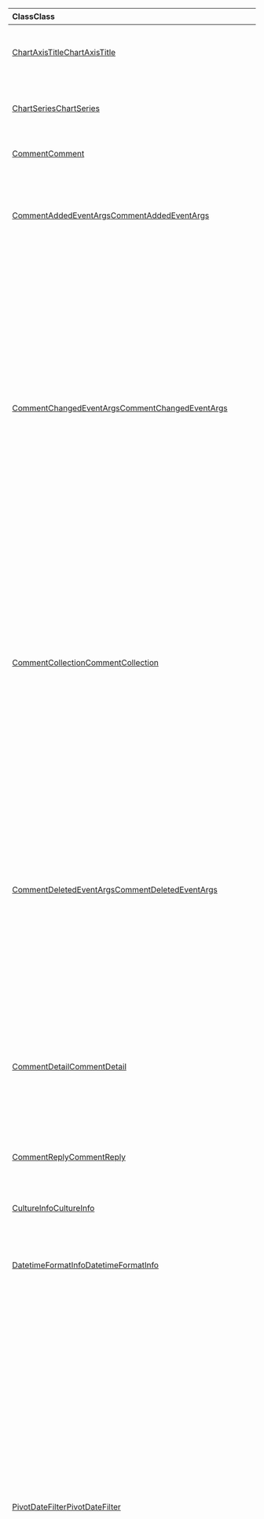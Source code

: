 | <span data-ttu-id="57681-101">Class</span><span class="sxs-lookup"><span data-stu-id="57681-101">Class</span></span> | <span data-ttu-id="57681-102">域</span><span class="sxs-lookup"><span data-stu-id="57681-102">Fields</span></span> | <span data-ttu-id="57681-103">说明</span><span class="sxs-lookup"><span data-stu-id="57681-103">Description</span></span> |
|:---|:---|:---|
|[<span data-ttu-id="57681-104">ChartAxisTitle</span><span class="sxs-lookup"><span data-stu-id="57681-104">ChartAxisTitle</span></span>](/javascript/api/excel/excel.chartaxistitle)|[<span data-ttu-id="57681-105">textOrientation</span><span class="sxs-lookup"><span data-stu-id="57681-105">textOrientation</span></span>](/javascript/api/excel/excel.chartaxistitle#textorientation)|<span data-ttu-id="57681-106">指定文本面向图表轴标题的角度。</span><span class="sxs-lookup"><span data-stu-id="57681-106">Specifies the angle to which the text is oriented for the chart axis title.</span></span>|
|[<span data-ttu-id="57681-107">ChartSeries</span><span class="sxs-lookup"><span data-stu-id="57681-107">ChartSeries</span></span>](/javascript/api/excel/excel.chartseries)|[<span data-ttu-id="57681-108">getDimensionValues (维： ChartSeriesDimension) </span><span class="sxs-lookup"><span data-stu-id="57681-108">getDimensionValues(dimension: Excel.ChartSeriesDimension)</span></span>](/javascript/api/excel/excel.chartseries#getdimensionvalues-dimension-)|<span data-ttu-id="57681-109">从图表系列的单个维中获取值。</span><span class="sxs-lookup"><span data-stu-id="57681-109">Gets the values from a single dimension of the chart series.</span></span>|
|[<span data-ttu-id="57681-110">Comment</span><span class="sxs-lookup"><span data-stu-id="57681-110">Comment</span></span>](/javascript/api/excel/excel.comment)|[<span data-ttu-id="57681-111">contentType</span><span class="sxs-lookup"><span data-stu-id="57681-111">contentType</span></span>](/javascript/api/excel/excel.comment#contenttype)|<span data-ttu-id="57681-112">获取注释的内容类型。</span><span class="sxs-lookup"><span data-stu-id="57681-112">Gets the content type of the comment.</span></span>|
|[<span data-ttu-id="57681-113">CommentAddedEventArgs</span><span class="sxs-lookup"><span data-stu-id="57681-113">CommentAddedEventArgs</span></span>](/javascript/api/excel/excel.commentaddedeventargs)|[<span data-ttu-id="57681-114">commentDetails</span><span class="sxs-lookup"><span data-stu-id="57681-114">commentDetails</span></span>](/javascript/api/excel/excel.commentaddedeventargs#commentdetails)|<span data-ttu-id="57681-115">获取包含其相关答复的注释 Id 和 Id 的 CommentDetail 数组。</span><span class="sxs-lookup"><span data-stu-id="57681-115">Get the CommentDetail array which contains the comment Id and Ids of its related replies.</span></span>|
||[<span data-ttu-id="57681-116">source</span><span class="sxs-lookup"><span data-stu-id="57681-116">source</span></span>](/javascript/api/excel/excel.commentaddedeventargs#source)|<span data-ttu-id="57681-117">指定时间源。</span><span class="sxs-lookup"><span data-stu-id="57681-117">Specifies the source of the event.</span></span>|
||[<span data-ttu-id="57681-118">type</span><span class="sxs-lookup"><span data-stu-id="57681-118">type</span></span>](/javascript/api/excel/excel.commentaddedeventargs#type)|<span data-ttu-id="57681-119">获取事件的类型。</span><span class="sxs-lookup"><span data-stu-id="57681-119">Gets the type of the event.</span></span>|
||[<span data-ttu-id="57681-120">worksheetId</span><span class="sxs-lookup"><span data-stu-id="57681-120">worksheetId</span></span>](/javascript/api/excel/excel.commentaddedeventargs#worksheetid)|<span data-ttu-id="57681-121">获取发生事件的工作表的 Id。</span><span class="sxs-lookup"><span data-stu-id="57681-121">Gets the Id of the worksheet in which the event happened.</span></span>|
|[<span data-ttu-id="57681-122">CommentChangedEventArgs</span><span class="sxs-lookup"><span data-stu-id="57681-122">CommentChangedEventArgs</span></span>](/javascript/api/excel/excel.commentchangedeventargs)|[<span data-ttu-id="57681-123">changeType</span><span class="sxs-lookup"><span data-stu-id="57681-123">changeType</span></span>](/javascript/api/excel/excel.commentchangedeventargs#changetype)|<span data-ttu-id="57681-124">获取表示已更改事件的触发方式的更改类型。</span><span class="sxs-lookup"><span data-stu-id="57681-124">Gets the change type that represents how the changed event is triggered.</span></span>|
||[<span data-ttu-id="57681-125">commentDetails</span><span class="sxs-lookup"><span data-stu-id="57681-125">commentDetails</span></span>](/javascript/api/excel/excel.commentchangedeventargs#commentdetails)|<span data-ttu-id="57681-126">获取包含其相关答复的注释 Id 和 Id 的 CommentDetail 数组。</span><span class="sxs-lookup"><span data-stu-id="57681-126">Get the CommentDetail array which contains the comment Id and Ids of its related replies.</span></span>|
||[<span data-ttu-id="57681-127">source</span><span class="sxs-lookup"><span data-stu-id="57681-127">source</span></span>](/javascript/api/excel/excel.commentchangedeventargs#source)|<span data-ttu-id="57681-128">指定时间源。</span><span class="sxs-lookup"><span data-stu-id="57681-128">Specifies the source of the event.</span></span>|
||[<span data-ttu-id="57681-129">type</span><span class="sxs-lookup"><span data-stu-id="57681-129">type</span></span>](/javascript/api/excel/excel.commentchangedeventargs#type)|<span data-ttu-id="57681-130">获取事件的类型。</span><span class="sxs-lookup"><span data-stu-id="57681-130">Gets the type of the event.</span></span>|
||[<span data-ttu-id="57681-131">worksheetId</span><span class="sxs-lookup"><span data-stu-id="57681-131">worksheetId</span></span>](/javascript/api/excel/excel.commentchangedeventargs#worksheetid)|<span data-ttu-id="57681-132">获取发生事件的工作表的 Id。</span><span class="sxs-lookup"><span data-stu-id="57681-132">Gets the Id of the worksheet in which the event happened.</span></span>|
|[<span data-ttu-id="57681-133">CommentCollection</span><span class="sxs-lookup"><span data-stu-id="57681-133">CommentCollection</span></span>](/javascript/api/excel/excel.commentcollection)|[<span data-ttu-id="57681-134">onAdded</span><span class="sxs-lookup"><span data-stu-id="57681-134">onAdded</span></span>](/javascript/api/excel/excel.commentcollection#onadded)|<span data-ttu-id="57681-135">添加注释时发生。</span><span class="sxs-lookup"><span data-stu-id="57681-135">Occurs when the comments are added.</span></span>|
||[<span data-ttu-id="57681-136">onChanged</span><span class="sxs-lookup"><span data-stu-id="57681-136">onChanged</span></span>](/javascript/api/excel/excel.commentcollection#onchanged)|<span data-ttu-id="57681-137">当注释集合中的批注或答复发生更改时发生，包括答复被删除的时间。</span><span class="sxs-lookup"><span data-stu-id="57681-137">Occurs when comments or replies in a comment collection are changed, including when replies are deleted.</span></span>|
||[<span data-ttu-id="57681-138">onDeleted</span><span class="sxs-lookup"><span data-stu-id="57681-138">onDeleted</span></span>](/javascript/api/excel/excel.commentcollection#ondeleted)|<span data-ttu-id="57681-139">在注释集合中删除批注时发生。</span><span class="sxs-lookup"><span data-stu-id="57681-139">Occurs when comments are deleted in the comment collection.</span></span>|
|[<span data-ttu-id="57681-140">CommentDeletedEventArgs</span><span class="sxs-lookup"><span data-stu-id="57681-140">CommentDeletedEventArgs</span></span>](/javascript/api/excel/excel.commentdeletedeventargs)|[<span data-ttu-id="57681-141">commentDetails</span><span class="sxs-lookup"><span data-stu-id="57681-141">commentDetails</span></span>](/javascript/api/excel/excel.commentdeletedeventargs#commentdetails)|<span data-ttu-id="57681-142">获取包含其相关答复的注释 Id 和 Id 的 CommentDetail 数组。</span><span class="sxs-lookup"><span data-stu-id="57681-142">Get the CommentDetail array which contains the comment Id and Ids of its related replies.</span></span>|
||[<span data-ttu-id="57681-143">source</span><span class="sxs-lookup"><span data-stu-id="57681-143">source</span></span>](/javascript/api/excel/excel.commentdeletedeventargs#source)|<span data-ttu-id="57681-144">指定时间源。</span><span class="sxs-lookup"><span data-stu-id="57681-144">Specifies the source of the event.</span></span>|
||[<span data-ttu-id="57681-145">type</span><span class="sxs-lookup"><span data-stu-id="57681-145">type</span></span>](/javascript/api/excel/excel.commentdeletedeventargs#type)|<span data-ttu-id="57681-146">获取事件的类型。</span><span class="sxs-lookup"><span data-stu-id="57681-146">Gets the type of the event.</span></span>|
||[<span data-ttu-id="57681-147">worksheetId</span><span class="sxs-lookup"><span data-stu-id="57681-147">worksheetId</span></span>](/javascript/api/excel/excel.commentdeletedeventargs#worksheetid)|<span data-ttu-id="57681-148">获取发生事件的工作表的 Id。</span><span class="sxs-lookup"><span data-stu-id="57681-148">Gets the Id of the worksheet in which the event happened.</span></span>|
|[<span data-ttu-id="57681-149">CommentDetail</span><span class="sxs-lookup"><span data-stu-id="57681-149">CommentDetail</span></span>](/javascript/api/excel/excel.commentdetail)|[<span data-ttu-id="57681-150">commentId</span><span class="sxs-lookup"><span data-stu-id="57681-150">commentId</span></span>](/javascript/api/excel/excel.commentdetail#commentid)|<span data-ttu-id="57681-151">表示注释的 id。</span><span class="sxs-lookup"><span data-stu-id="57681-151">Represents the id of comment.</span></span>|
||[<span data-ttu-id="57681-152">replyIds</span><span class="sxs-lookup"><span data-stu-id="57681-152">replyIds</span></span>](/javascript/api/excel/excel.commentdetail#replyids)|<span data-ttu-id="57681-153">表示相关答复的 id 属于注释。</span><span class="sxs-lookup"><span data-stu-id="57681-153">Represents the ids of the related replies belong to comment.</span></span>|
|[<span data-ttu-id="57681-154">CommentReply</span><span class="sxs-lookup"><span data-stu-id="57681-154">CommentReply</span></span>](/javascript/api/excel/excel.commentreply)|[<span data-ttu-id="57681-155">contentType</span><span class="sxs-lookup"><span data-stu-id="57681-155">contentType</span></span>](/javascript/api/excel/excel.commentreply#contenttype)|<span data-ttu-id="57681-156">答复的内容类型。</span><span class="sxs-lookup"><span data-stu-id="57681-156">The content type of the reply.</span></span>|
|[<span data-ttu-id="57681-157">CultureInfo</span><span class="sxs-lookup"><span data-stu-id="57681-157">CultureInfo</span></span>](/javascript/api/excel/excel.cultureinfo)|[<span data-ttu-id="57681-158">datetimeFormat</span><span class="sxs-lookup"><span data-stu-id="57681-158">datetimeFormat</span></span>](/javascript/api/excel/excel.cultureinfo#datetimeformat)|<span data-ttu-id="57681-159">定义适当的区域性格式，以显示日期和时间。</span><span class="sxs-lookup"><span data-stu-id="57681-159">Defines the culturally appropriate format of displaying date and time.</span></span>|
|[<span data-ttu-id="57681-160">DatetimeFormatInfo</span><span class="sxs-lookup"><span data-stu-id="57681-160">DatetimeFormatInfo</span></span>](/javascript/api/excel/excel.datetimeformatinfo)|[<span data-ttu-id="57681-161">dateSeparator</span><span class="sxs-lookup"><span data-stu-id="57681-161">dateSeparator</span></span>](/javascript/api/excel/excel.datetimeformatinfo#dateseparator)|<span data-ttu-id="57681-162">获取用作日期分隔符的字符串。</span><span class="sxs-lookup"><span data-stu-id="57681-162">Gets the string used as the date separator.</span></span>|
||[<span data-ttu-id="57681-163">longDatePattern</span><span class="sxs-lookup"><span data-stu-id="57681-163">longDatePattern</span></span>](/javascript/api/excel/excel.datetimeformatinfo#longdatepattern)|<span data-ttu-id="57681-164">获取长日期值的格式字符串。</span><span class="sxs-lookup"><span data-stu-id="57681-164">Gets the format string for a long date value.</span></span>|
||[<span data-ttu-id="57681-165">longTimePattern</span><span class="sxs-lookup"><span data-stu-id="57681-165">longTimePattern</span></span>](/javascript/api/excel/excel.datetimeformatinfo#longtimepattern)|<span data-ttu-id="57681-166">获取长时间值的格式字符串。</span><span class="sxs-lookup"><span data-stu-id="57681-166">Gets the format string for a long time value.</span></span>|
||[<span data-ttu-id="57681-167">shortDatePattern</span><span class="sxs-lookup"><span data-stu-id="57681-167">shortDatePattern</span></span>](/javascript/api/excel/excel.datetimeformatinfo#shortdatepattern)|<span data-ttu-id="57681-168">获取短日期值的格式字符串。</span><span class="sxs-lookup"><span data-stu-id="57681-168">Gets the format string for a short date value.</span></span>|
||[<span data-ttu-id="57681-169">timeSeparator</span><span class="sxs-lookup"><span data-stu-id="57681-169">timeSeparator</span></span>](/javascript/api/excel/excel.datetimeformatinfo#timeseparator)|<span data-ttu-id="57681-170">获取用作时间分隔符的字符串。</span><span class="sxs-lookup"><span data-stu-id="57681-170">Gets the string used as the time separator.</span></span>|
|[<span data-ttu-id="57681-171">PivotDateFilter</span><span class="sxs-lookup"><span data-stu-id="57681-171">PivotDateFilter</span></span>](/javascript/api/excel/excel.pivotdatefilter)|[<span data-ttu-id="57681-172">运算符</span><span class="sxs-lookup"><span data-stu-id="57681-172">comparator</span></span>](/javascript/api/excel/excel.pivotdatefilter#comparator)|<span data-ttu-id="57681-173">比较运算符是其他值要与其进行比较的静态值。</span><span class="sxs-lookup"><span data-stu-id="57681-173">The comparator is the static value to which other values are compared.</span></span>|
||[<span data-ttu-id="57681-174">表达式</span><span class="sxs-lookup"><span data-stu-id="57681-174">condition</span></span>](/javascript/api/excel/excel.pivotdatefilter#condition)|<span data-ttu-id="57681-175">指定筛选器的条件，该条件定义了必要的筛选条件。</span><span class="sxs-lookup"><span data-stu-id="57681-175">Specifies the condition for the filter, which defines the necessary filtering criteria.</span></span>|
||[<span data-ttu-id="57681-176">异</span><span class="sxs-lookup"><span data-stu-id="57681-176">exclusive</span></span>](/javascript/api/excel/excel.pivotdatefilter#exclusive)|<span data-ttu-id="57681-177">如果为 true，则筛选 *排除* 满足条件的项目。</span><span class="sxs-lookup"><span data-stu-id="57681-177">If true, filter *excludes* items that meet criteria.</span></span>|
||[<span data-ttu-id="57681-178">lowerBound</span><span class="sxs-lookup"><span data-stu-id="57681-178">lowerBound</span></span>](/javascript/api/excel/excel.pivotdatefilter#lowerbound)|<span data-ttu-id="57681-179">筛选条件范围的下限 `Between` 。</span><span class="sxs-lookup"><span data-stu-id="57681-179">The lower-bound of the range for the `Between` filter condition.</span></span>|
||[<span data-ttu-id="57681-180">upperBound</span><span class="sxs-lookup"><span data-stu-id="57681-180">upperBound</span></span>](/javascript/api/excel/excel.pivotdatefilter#upperbound)|<span data-ttu-id="57681-181">筛选条件范围的上限 `Between` 。</span><span class="sxs-lookup"><span data-stu-id="57681-181">The upper-bound of the range for the `Between` filter condition.</span></span>|
||[<span data-ttu-id="57681-182">wholeDays</span><span class="sxs-lookup"><span data-stu-id="57681-182">wholeDays</span></span>](/javascript/api/excel/excel.pivotdatefilter#wholedays)|<span data-ttu-id="57681-183">对于 `Equals` 、 `Before` 、 `After` 和 `Between` 筛选条件，指示是否应将比较作为全天进行。</span><span class="sxs-lookup"><span data-stu-id="57681-183">For `Equals`, `Before`, `After`, and `Between` filter conditions, indicates if comparisons should be made as whole days.</span></span>|
|[<span data-ttu-id="57681-184">PivotField</span><span class="sxs-lookup"><span data-stu-id="57681-184">PivotField</span></span>](/javascript/api/excel/excel.pivotfield)|[<span data-ttu-id="57681-185">applyFilter (筛选器： PivotFilters) </span><span class="sxs-lookup"><span data-stu-id="57681-185">applyFilter(filter: Excel.PivotFilters)</span></span>](/javascript/api/excel/excel.pivotfield#applyfilter-filter-)|<span data-ttu-id="57681-186">设置一个或多个字段的当前 PivotFilters，并将其应用于字段。</span><span class="sxs-lookup"><span data-stu-id="57681-186">Sets one or more of the field's current PivotFilters and applies them to the field.</span></span>|
||[<span data-ttu-id="57681-187">clearAllFilters ( # B1 </span><span class="sxs-lookup"><span data-stu-id="57681-187">clearAllFilters()</span></span>](/javascript/api/excel/excel.pivotfield#clearallfilters--)|<span data-ttu-id="57681-188">从字段的所有筛选器中清除所有条件。</span><span class="sxs-lookup"><span data-stu-id="57681-188">Clears all criteria from all of the field's filters.</span></span>|
||[<span data-ttu-id="57681-189">clearFilter (filterType： PivotFilterType) </span><span class="sxs-lookup"><span data-stu-id="57681-189">clearFilter(filterType: Excel.PivotFilterType)</span></span>](/javascript/api/excel/excel.pivotfield#clearfilter-filtertype-)|<span data-ttu-id="57681-190">清除给定类型的字段筛选器中的所有现有条件 (如果当前已将其应用) 。</span><span class="sxs-lookup"><span data-stu-id="57681-190">Clears all existing criteria from the field's filter of the given type (if one is currently applied).</span></span>|
||[<span data-ttu-id="57681-191">getFilters ( # B1 </span><span class="sxs-lookup"><span data-stu-id="57681-191">getFilters()</span></span>](/javascript/api/excel/excel.pivotfield#getfilters--)|<span data-ttu-id="57681-192">获取当前应用于字段的所有筛选器。</span><span class="sxs-lookup"><span data-stu-id="57681-192">Gets all filters currently applied on the field.</span></span>|
||[<span data-ttu-id="57681-193">isFiltered (filterType？： PivotFilterType) </span><span class="sxs-lookup"><span data-stu-id="57681-193">isFiltered(filterType?: Excel.PivotFilterType)</span></span>](/javascript/api/excel/excel.pivotfield#isfiltered-filtertype-)|<span data-ttu-id="57681-194">检查字段上是否有任何已应用的筛选器。</span><span class="sxs-lookup"><span data-stu-id="57681-194">Checks if there are any applied filters on the field.</span></span>|
|[<span data-ttu-id="57681-195">PivotFilters</span><span class="sxs-lookup"><span data-stu-id="57681-195">PivotFilters</span></span>](/javascript/api/excel/excel.pivotfilters)|[<span data-ttu-id="57681-196">dateFilter</span><span class="sxs-lookup"><span data-stu-id="57681-196">dateFilter</span></span>](/javascript/api/excel/excel.pivotfilters#datefilter)|<span data-ttu-id="57681-197">透视字段当前应用的日期筛选器。</span><span class="sxs-lookup"><span data-stu-id="57681-197">The PivotField's currently applied date filter.</span></span>|
||[<span data-ttu-id="57681-198">labelFilter</span><span class="sxs-lookup"><span data-stu-id="57681-198">labelFilter</span></span>](/javascript/api/excel/excel.pivotfilters#labelfilter)|<span data-ttu-id="57681-199">透视字段当前应用的标签筛选器。</span><span class="sxs-lookup"><span data-stu-id="57681-199">The PivotField's currently applied label filter.</span></span>|
||[<span data-ttu-id="57681-200">manualFilter</span><span class="sxs-lookup"><span data-stu-id="57681-200">manualFilter</span></span>](/javascript/api/excel/excel.pivotfilters#manualfilter)|<span data-ttu-id="57681-201">透视字段当前应用的手动筛选。</span><span class="sxs-lookup"><span data-stu-id="57681-201">The PivotField's currently applied manual filter.</span></span>|
||[<span data-ttu-id="57681-202">valueFilter</span><span class="sxs-lookup"><span data-stu-id="57681-202">valueFilter</span></span>](/javascript/api/excel/excel.pivotfilters#valuefilter)|<span data-ttu-id="57681-203">透视字段当前应用的值筛选器。</span><span class="sxs-lookup"><span data-stu-id="57681-203">The PivotField's currently applied value filter.</span></span>|
|[<span data-ttu-id="57681-204">PivotLabelFilter</span><span class="sxs-lookup"><span data-stu-id="57681-204">PivotLabelFilter</span></span>](/javascript/api/excel/excel.pivotlabelfilter)|[<span data-ttu-id="57681-205">运算符</span><span class="sxs-lookup"><span data-stu-id="57681-205">comparator</span></span>](/javascript/api/excel/excel.pivotlabelfilter#comparator)|<span data-ttu-id="57681-206">比较运算符是其他值要与其进行比较的静态值。</span><span class="sxs-lookup"><span data-stu-id="57681-206">The comparator is the static value to which other values are compared.</span></span>|
||[<span data-ttu-id="57681-207">表达式</span><span class="sxs-lookup"><span data-stu-id="57681-207">condition</span></span>](/javascript/api/excel/excel.pivotlabelfilter#condition)|<span data-ttu-id="57681-208">指定筛选器的条件，该条件定义了必要的筛选条件。</span><span class="sxs-lookup"><span data-stu-id="57681-208">Specifies the condition for the filter, which defines the necessary filtering criteria.</span></span>|
||[<span data-ttu-id="57681-209">异</span><span class="sxs-lookup"><span data-stu-id="57681-209">exclusive</span></span>](/javascript/api/excel/excel.pivotlabelfilter#exclusive)|<span data-ttu-id="57681-210">如果为 true，则筛选 *排除* 满足条件的项目。</span><span class="sxs-lookup"><span data-stu-id="57681-210">If true, filter *excludes* items that meet criteria.</span></span>|
||[<span data-ttu-id="57681-211">lowerBound</span><span class="sxs-lookup"><span data-stu-id="57681-211">lowerBound</span></span>](/javascript/api/excel/excel.pivotlabelfilter#lowerbound)|<span data-ttu-id="57681-212">筛选条件之间的范围的下限。</span><span class="sxs-lookup"><span data-stu-id="57681-212">The lower-bound of the range for the Between filter condition.</span></span>|
||[<span data-ttu-id="57681-213">substring</span><span class="sxs-lookup"><span data-stu-id="57681-213">substring</span></span>](/javascript/api/excel/excel.pivotlabelfilter#substring)|<span data-ttu-id="57681-214">用于 `BeginsWith` 、 `EndsWith` 和筛选条件的子字符串 `Contains` 。</span><span class="sxs-lookup"><span data-stu-id="57681-214">The substring used for `BeginsWith`, `EndsWith`, and `Contains` filter conditions.</span></span>|
||[<span data-ttu-id="57681-215">upperBound</span><span class="sxs-lookup"><span data-stu-id="57681-215">upperBound</span></span>](/javascript/api/excel/excel.pivotlabelfilter#upperbound)|<span data-ttu-id="57681-216">筛选条件之间的范围的上限。</span><span class="sxs-lookup"><span data-stu-id="57681-216">The upper-bound of the range for the Between filter condition.</span></span>|
|[<span data-ttu-id="57681-217">PivotManualFilter</span><span class="sxs-lookup"><span data-stu-id="57681-217">PivotManualFilter</span></span>](/javascript/api/excel/excel.pivotmanualfilter)|[<span data-ttu-id="57681-218">selectedItems</span><span class="sxs-lookup"><span data-stu-id="57681-218">selectedItems</span></span>](/javascript/api/excel/excel.pivotmanualfilter#selecteditems)|<span data-ttu-id="57681-219">要手动筛选的选定项的列表。</span><span class="sxs-lookup"><span data-stu-id="57681-219">A list of selected items to manually filter.</span></span>|
|[<span data-ttu-id="57681-220">PivotTable</span><span class="sxs-lookup"><span data-stu-id="57681-220">PivotTable</span></span>](/javascript/api/excel/excel.pivottable)|[<span data-ttu-id="57681-221">allowMultipleFiltersPerField</span><span class="sxs-lookup"><span data-stu-id="57681-221">allowMultipleFiltersPerField</span></span>](/javascript/api/excel/excel.pivottable#allowmultiplefiltersperfield)|<span data-ttu-id="57681-222">指定数据透视表是否允许对表中给定的透视字段上的多个 PivotFilters 进行应用。</span><span class="sxs-lookup"><span data-stu-id="57681-222">Specifies if the PivotTable allows the application of multiple PivotFilters on a given PivotField in the table.</span></span>|
|[<span data-ttu-id="57681-223">PivotTableScopedCollection</span><span class="sxs-lookup"><span data-stu-id="57681-223">PivotTableScopedCollection</span></span>](/javascript/api/excel/excel.pivottablescopedcollection)|[<span data-ttu-id="57681-224">getCount()</span><span class="sxs-lookup"><span data-stu-id="57681-224">getCount()</span></span>](/javascript/api/excel/excel.pivottablescopedcollection#getcount--)|<span data-ttu-id="57681-225">获取集合中的数据透视表的数目。</span><span class="sxs-lookup"><span data-stu-id="57681-225">Gets the number of PivotTables in the collection.</span></span>|
||[<span data-ttu-id="57681-226">getFirst()</span><span class="sxs-lookup"><span data-stu-id="57681-226">getFirst()</span></span>](/javascript/api/excel/excel.pivottablescopedcollection#getfirst--)|<span data-ttu-id="57681-227">获取集合中的第一个数据透视表。</span><span class="sxs-lookup"><span data-stu-id="57681-227">Gets the first PivotTable in the collection.</span></span>|
||[<span data-ttu-id="57681-228">getItem(key: string)</span><span class="sxs-lookup"><span data-stu-id="57681-228">getItem(key: string)</span></span>](/javascript/api/excel/excel.pivottablescopedcollection#getitem-key-)|<span data-ttu-id="57681-229">按名称获取 PivotTable 对象。</span><span class="sxs-lookup"><span data-stu-id="57681-229">Gets a PivotTable by name.</span></span>|
||[<span data-ttu-id="57681-230">getItemOrNullObject(name: string)</span><span class="sxs-lookup"><span data-stu-id="57681-230">getItemOrNullObject(name: string)</span></span>](/javascript/api/excel/excel.pivottablescopedcollection#getitemornullobject-name-)|<span data-ttu-id="57681-231">按名称获取 PivotTable 对象。</span><span class="sxs-lookup"><span data-stu-id="57681-231">Gets a PivotTable by name.</span></span>|
||[<span data-ttu-id="57681-232">items</span><span class="sxs-lookup"><span data-stu-id="57681-232">items</span></span>](/javascript/api/excel/excel.pivottablescopedcollection#items)|<span data-ttu-id="57681-233">获取此集合中已加载的子项。</span><span class="sxs-lookup"><span data-stu-id="57681-233">Gets the loaded child items in this collection.</span></span>|
|[<span data-ttu-id="57681-234">PivotValueFilter</span><span class="sxs-lookup"><span data-stu-id="57681-234">PivotValueFilter</span></span>](/javascript/api/excel/excel.pivotvaluefilter)|[<span data-ttu-id="57681-235">运算符</span><span class="sxs-lookup"><span data-stu-id="57681-235">comparator</span></span>](/javascript/api/excel/excel.pivotvaluefilter#comparator)|<span data-ttu-id="57681-236">比较运算符是其他值要与其进行比较的静态值。</span><span class="sxs-lookup"><span data-stu-id="57681-236">The comparator is the static value to which other values are compared.</span></span>|
||[<span data-ttu-id="57681-237">表达式</span><span class="sxs-lookup"><span data-stu-id="57681-237">condition</span></span>](/javascript/api/excel/excel.pivotvaluefilter#condition)|<span data-ttu-id="57681-238">指定筛选器的条件，该条件定义了必要的筛选条件。</span><span class="sxs-lookup"><span data-stu-id="57681-238">Specifies the condition for the filter, which defines the necessary filtering criteria.</span></span>|
||[<span data-ttu-id="57681-239">异</span><span class="sxs-lookup"><span data-stu-id="57681-239">exclusive</span></span>](/javascript/api/excel/excel.pivotvaluefilter#exclusive)|<span data-ttu-id="57681-240">如果为 true，则筛选 *排除* 满足条件的项目。</span><span class="sxs-lookup"><span data-stu-id="57681-240">If true, filter *excludes* items that meet criteria.</span></span>|
||[<span data-ttu-id="57681-241">lowerBound</span><span class="sxs-lookup"><span data-stu-id="57681-241">lowerBound</span></span>](/javascript/api/excel/excel.pivotvaluefilter#lowerbound)|<span data-ttu-id="57681-242">筛选条件范围的下限 `Between` 。</span><span class="sxs-lookup"><span data-stu-id="57681-242">The lower-bound of the range for the `Between` filter condition.</span></span>|
||[<span data-ttu-id="57681-243">selectionType</span><span class="sxs-lookup"><span data-stu-id="57681-243">selectionType</span></span>](/javascript/api/excel/excel.pivotvaluefilter#selectiontype)|<span data-ttu-id="57681-244">指定筛选器是用于顶部/底部 N 项、顶部/底部 N 百分比还是顶部/底部 N 求和。</span><span class="sxs-lookup"><span data-stu-id="57681-244">Specifies if the filter is for the top/bottom N items, top/bottom N percent, or top/bottom N sum.</span></span>|
||[<span data-ttu-id="57681-245">极限</span><span class="sxs-lookup"><span data-stu-id="57681-245">threshold</span></span>](/javascript/api/excel/excel.pivotvaluefilter#threshold)|<span data-ttu-id="57681-246">要针对顶部/底部筛选条件筛选的项、百分比或 sum 的 "N" 阈值数。</span><span class="sxs-lookup"><span data-stu-id="57681-246">The "N" threshold number of items, percent, or sum to be filtered for a Top/Bottom filter condition.</span></span>|
||[<span data-ttu-id="57681-247">upperBound</span><span class="sxs-lookup"><span data-stu-id="57681-247">upperBound</span></span>](/javascript/api/excel/excel.pivotvaluefilter#upperbound)|<span data-ttu-id="57681-248">筛选条件范围的上限 `Between` 。</span><span class="sxs-lookup"><span data-stu-id="57681-248">The upper-bound of the range for the `Between` filter condition.</span></span>|
||[<span data-ttu-id="57681-249">value</span><span class="sxs-lookup"><span data-stu-id="57681-249">value</span></span>](/javascript/api/excel/excel.pivotvaluefilter#value)|<span data-ttu-id="57681-250">筛选所依据的字段中所选的 "值" 的名称。</span><span class="sxs-lookup"><span data-stu-id="57681-250">Name of the chosen "value" in the field by which to filter.</span></span>|
|[<span data-ttu-id="57681-251">Range</span><span class="sxs-lookup"><span data-stu-id="57681-251">Range</span></span>](/javascript/api/excel/excel.range)|[<span data-ttu-id="57681-252">getDirectPrecedents ( # B1 </span><span class="sxs-lookup"><span data-stu-id="57681-252">getDirectPrecedents()</span></span>](/javascript/api/excel/excel.range#getdirectprecedents--)|<span data-ttu-id="57681-253">返回一个 WorkbookRangeAreas 对象，该对象代表包含同一工作表或多个工作表中的单元格的所有直接引用单元格的区域。</span><span class="sxs-lookup"><span data-stu-id="57681-253">Returns a WorkbookRangeAreas object that represents the range containing all the direct precedents of a cell in same worksheet or in multiple worksheets.</span></span>|
||[<span data-ttu-id="57681-254">getPivotTables (fullyContained？： boolean) </span><span class="sxs-lookup"><span data-stu-id="57681-254">getPivotTables(fullyContained?: boolean)</span></span>](/javascript/api/excel/excel.range#getpivottables-fullycontained-)|<span data-ttu-id="57681-255">获取与区域重叠的数据透视表的限定集合。</span><span class="sxs-lookup"><span data-stu-id="57681-255">Gets a scoped collection of PivotTables that overlap with the range.</span></span>|
||[<span data-ttu-id="57681-256">getSpillParent()</span><span class="sxs-lookup"><span data-stu-id="57681-256">getSpillParent()</span></span>](/javascript/api/excel/excel.range#getspillparent--)|<span data-ttu-id="57681-257">获取 Range 对象，它包含要将某个单元格溢出到的定位单元格。</span><span class="sxs-lookup"><span data-stu-id="57681-257">Gets the range object containing the anchor cell for a cell getting spilled into.</span></span>|
||[<span data-ttu-id="57681-258">getSpillParentOrNullObject()</span><span class="sxs-lookup"><span data-stu-id="57681-258">getSpillParentOrNullObject()</span></span>](/javascript/api/excel/excel.range#getspillparentornullobject--)|<span data-ttu-id="57681-259">获取 Range 对象，它包含要将某个单元格溢出到的定位单元格。</span><span class="sxs-lookup"><span data-stu-id="57681-259">Gets the range object containing the anchor cell for a cell getting spilled into.</span></span>|
||[<span data-ttu-id="57681-260">getSpillingToRange()</span><span class="sxs-lookup"><span data-stu-id="57681-260">getSpillingToRange()</span></span>](/javascript/api/excel/excel.range#getspillingtorange--)|<span data-ttu-id="57681-261">获取 Range 对象，它在调用定位单元格时包含溢出区域。</span><span class="sxs-lookup"><span data-stu-id="57681-261">Gets the range object containing the spill range when called on an anchor cell.</span></span>|
||[<span data-ttu-id="57681-262">getSpillingToRangeOrNullObject()</span><span class="sxs-lookup"><span data-stu-id="57681-262">getSpillingToRangeOrNullObject()</span></span>](/javascript/api/excel/excel.range#getspillingtorangeornullobject--)|<span data-ttu-id="57681-263">获取 Range 对象，它在调用定位单元格时包含溢出区域。</span><span class="sxs-lookup"><span data-stu-id="57681-263">Gets the range object containing the spill range when called on an anchor cell.</span></span>|
||[<span data-ttu-id="57681-264">hasSpill</span><span class="sxs-lookup"><span data-stu-id="57681-264">hasSpill</span></span>](/javascript/api/excel/excel.range#hasspill)|<span data-ttu-id="57681-265">表示所有单元格是否都具有溢出边框。</span><span class="sxs-lookup"><span data-stu-id="57681-265">Represents if all cells have a spill border.</span></span>|
||[<span data-ttu-id="57681-266">numberFormatCategories</span><span class="sxs-lookup"><span data-stu-id="57681-266">numberFormatCategories</span></span>](/javascript/api/excel/excel.range#numberformatcategories)|<span data-ttu-id="57681-267">表示每个单元格的数字格式的类别。</span><span class="sxs-lookup"><span data-stu-id="57681-267">Represents the category of number format of each cell.</span></span>|
||[<span data-ttu-id="57681-268">savedAsArray</span><span class="sxs-lookup"><span data-stu-id="57681-268">savedAsArray</span></span>](/javascript/api/excel/excel.range#savedasarray)|<span data-ttu-id="57681-269">表示是否将所有单元格都保存为数组公式。</span><span class="sxs-lookup"><span data-stu-id="57681-269">Represents if ALL the cells would be saved as an array formula.</span></span>|
|[<span data-ttu-id="57681-270">RangeAreasCollection</span><span class="sxs-lookup"><span data-stu-id="57681-270">RangeAreasCollection</span></span>](/javascript/api/excel/excel.rangeareascollection)|[<span data-ttu-id="57681-271">getCount()</span><span class="sxs-lookup"><span data-stu-id="57681-271">getCount()</span></span>](/javascript/api/excel/excel.rangeareascollection#getcount--)|<span data-ttu-id="57681-272">获取此集合中的 RangeAreas 对象的数目。</span><span class="sxs-lookup"><span data-stu-id="57681-272">Gets the number of RangeAreas objects in this collection.</span></span>|
||[<span data-ttu-id="57681-273">getItemAt(index: number)</span><span class="sxs-lookup"><span data-stu-id="57681-273">getItemAt(index: number)</span></span>](/javascript/api/excel/excel.rangeareascollection#getitemat-index-)|<span data-ttu-id="57681-274">根据集合中的位置返回 RangeAreas 对象。</span><span class="sxs-lookup"><span data-stu-id="57681-274">Returns the RangeAreas object based on position in the collection.</span></span>|
||[<span data-ttu-id="57681-275">items</span><span class="sxs-lookup"><span data-stu-id="57681-275">items</span></span>](/javascript/api/excel/excel.rangeareascollection#items)|<span data-ttu-id="57681-276">获取此集合中已加载的子项。</span><span class="sxs-lookup"><span data-stu-id="57681-276">Gets the loaded child items in this collection.</span></span>|
|[<span data-ttu-id="57681-277">WorkbookRangeAreas</span><span class="sxs-lookup"><span data-stu-id="57681-277">WorkbookRangeAreas</span></span>](/javascript/api/excel/excel.workbookrangeareas)|[<span data-ttu-id="57681-278">getRangeAreasBySheet (项： string) </span><span class="sxs-lookup"><span data-stu-id="57681-278">getRangeAreasBySheet(key: string)</span></span>](/javascript/api/excel/excel.workbookrangeareas#getrangeareasbysheet-key-)|<span data-ttu-id="57681-279">`RangeAreas`基于集合中的工作表 id 或名称返回对象。</span><span class="sxs-lookup"><span data-stu-id="57681-279">Returns the `RangeAreas` object based on worksheet id or name in the collection.</span></span>|
||[<span data-ttu-id="57681-280">getRangeAreasOrNullObjectBySheet (项： string) </span><span class="sxs-lookup"><span data-stu-id="57681-280">getRangeAreasOrNullObjectBySheet(key: string)</span></span>](/javascript/api/excel/excel.workbookrangeareas#getrangeareasornullobjectbysheet-key-)|<span data-ttu-id="57681-281">`RangeAreas`基于集合中的工作表名称或 id 返回对象。</span><span class="sxs-lookup"><span data-stu-id="57681-281">Returns the `RangeAreas` object based on worksheet name or id in the collection.</span></span>|
||[<span data-ttu-id="57681-282">地址</span><span class="sxs-lookup"><span data-stu-id="57681-282">addresses</span></span>](/javascript/api/excel/excel.workbookrangeareas#addresses)|<span data-ttu-id="57681-283">返回 A1 样式的地址数组。</span><span class="sxs-lookup"><span data-stu-id="57681-283">Returns an array of address in A1-style.</span></span>|
||[<span data-ttu-id="57681-284">areas</span><span class="sxs-lookup"><span data-stu-id="57681-284">areas</span></span>](/javascript/api/excel/excel.workbookrangeareas#areas)|<span data-ttu-id="57681-285">返回 `RangeAreasCollection` 对象。</span><span class="sxs-lookup"><span data-stu-id="57681-285">Returns the `RangeAreasCollection` object.</span></span>|
||[<span data-ttu-id="57681-286">区域</span><span class="sxs-lookup"><span data-stu-id="57681-286">ranges</span></span>](/javascript/api/excel/excel.workbookrangeareas#ranges)|<span data-ttu-id="57681-287">返回在对象中组成此对象的范围 `RangeCollection` 。</span><span class="sxs-lookup"><span data-stu-id="57681-287">Returns ranges that comprise this object in a `RangeCollection` object.</span></span>|
|[<span data-ttu-id="57681-288">Worksheet</span><span class="sxs-lookup"><span data-stu-id="57681-288">Worksheet</span></span>](/javascript/api/excel/excel.worksheet)|[<span data-ttu-id="57681-289">customProperties</span><span class="sxs-lookup"><span data-stu-id="57681-289">customProperties</span></span>](/javascript/api/excel/excel.worksheet#customproperties)|<span data-ttu-id="57681-290">获取工作表级自定义属性的集合。</span><span class="sxs-lookup"><span data-stu-id="57681-290">Gets a collection of worksheet-level custom properties.</span></span>|
|[<span data-ttu-id="57681-291">WorksheetCustomProperty</span><span class="sxs-lookup"><span data-stu-id="57681-291">WorksheetCustomProperty</span></span>](/javascript/api/excel/excel.worksheetcustomproperty)|[<span data-ttu-id="57681-292">delete()</span><span class="sxs-lookup"><span data-stu-id="57681-292">delete()</span></span>](/javascript/api/excel/excel.worksheetcustomproperty#delete--)|<span data-ttu-id="57681-293">删除 custom property 对象。</span><span class="sxs-lookup"><span data-stu-id="57681-293">Deletes the custom property.</span></span>|
||[<span data-ttu-id="57681-294">key</span><span class="sxs-lookup"><span data-stu-id="57681-294">key</span></span>](/javascript/api/excel/excel.worksheetcustomproperty#key)|<span data-ttu-id="57681-295">获取 customProperty 的键。</span><span class="sxs-lookup"><span data-stu-id="57681-295">Gets the key of the custom property.</span></span>|
||[<span data-ttu-id="57681-296">value</span><span class="sxs-lookup"><span data-stu-id="57681-296">value</span></span>](/javascript/api/excel/excel.worksheetcustomproperty#value)|<span data-ttu-id="57681-297">获取或设置自定义属性的值。</span><span class="sxs-lookup"><span data-stu-id="57681-297">Gets or sets the value of the custom property.</span></span>|
|[<span data-ttu-id="57681-298">WorksheetCustomPropertyCollection</span><span class="sxs-lookup"><span data-stu-id="57681-298">WorksheetCustomPropertyCollection</span></span>](/javascript/api/excel/excel.worksheetcustompropertycollection)|[<span data-ttu-id="57681-299">add (key： string，value： string) </span><span class="sxs-lookup"><span data-stu-id="57681-299">add(key: string, value: string)</span></span>](/javascript/api/excel/excel.worksheetcustompropertycollection#add-key--value-)|<span data-ttu-id="57681-300">添加映射到所提供的键的新自定义属性。</span><span class="sxs-lookup"><span data-stu-id="57681-300">Adds a new custom property that maps to the provided key.</span></span>|
||[<span data-ttu-id="57681-301">getCount()</span><span class="sxs-lookup"><span data-stu-id="57681-301">getCount()</span></span>](/javascript/api/excel/excel.worksheetcustompropertycollection#getcount--)|<span data-ttu-id="57681-302">获取此工作表上的自定义属性的数目。</span><span class="sxs-lookup"><span data-stu-id="57681-302">Gets the number of custom properties on this worksheet.</span></span>|
||[<span data-ttu-id="57681-303">getItem(key: string)</span><span class="sxs-lookup"><span data-stu-id="57681-303">getItem(key: string)</span></span>](/javascript/api/excel/excel.worksheetcustompropertycollection#getitem-key-)|<span data-ttu-id="57681-304">按键获取自定义属性对象（不区分大小写）。</span><span class="sxs-lookup"><span data-stu-id="57681-304">Gets a custom property object by its key, which is case-insensitive.</span></span>|
||[<span data-ttu-id="57681-305">getItemOrNullObject(key: string)</span><span class="sxs-lookup"><span data-stu-id="57681-305">getItemOrNullObject(key: string)</span></span>](/javascript/api/excel/excel.worksheetcustompropertycollection#getitemornullobject-key-)|<span data-ttu-id="57681-306">按键获取自定义属性对象（不区分大小写）。</span><span class="sxs-lookup"><span data-stu-id="57681-306">Gets a custom property object by its key, which is case-insensitive.</span></span>|
||[<span data-ttu-id="57681-307">items</span><span class="sxs-lookup"><span data-stu-id="57681-307">items</span></span>](/javascript/api/excel/excel.worksheetcustompropertycollection#items)|<span data-ttu-id="57681-308">获取此集合中已加载的子项。</span><span class="sxs-lookup"><span data-stu-id="57681-308">Gets the loaded child items in this collection.</span></span>|
